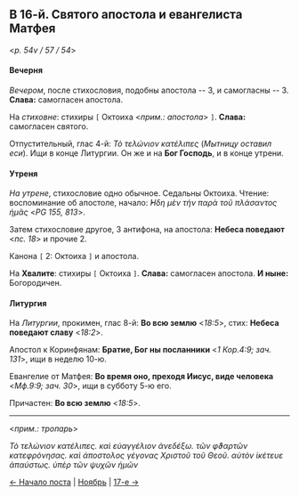 ## В 16-й. Святого апостола и евангелиста Матфея

<*p. 54v / 57 / 54*>

#### Вечерня

*Вечером*, после стихословия, подобны апостола -- 3, и самогласны -- 3. **Слава:** самогласен апостола.   

На *стиховне*: стихиры `[` Октоиха <*прим.: апостола*> `]`. **Слава:** самогласен святого.  

Отпустительный, глас 4-й: *Τὸ τελώνιον κατέλιπες* (*Мытницу оставил еси*). 
Ищи в конце Литургии. Он же и на **Бог Господь**, и в конце утрени. 

#### Утреня

*На утрене*, стихословие одно обычное. Седальны Октоиха. 
Чтение: воспоминание об апостоле, начало: *̓́Ηδη μὲν τὴν παρὰ τοῦ πλάσαντος ἡμᾶς* <*PG 155, 813*>.

Затем стихословие другое, 3 антифона, на апостола: **Небеса поведают** <*пс. 18*> и прочие 2.    

Канона `[` 2: Октоиха `]` и апостола. 

На **Хвалите**: стихиры `[` Октоиха `]`. **Слава:** самогласен апостола. **И ныне:** Богородичен.   

#### Литургия 

На *Литургии*, прокимен, глас 8-й: **Во всю землю** <*18:5*>, стих: **Небеса поведают славу** <*18:2*>. 

Апостол к Коринфянам: **Братие, Бог ны посланники** <*1 Кор.4:9; зач. 131*>, ищи в неделю 10-ю. 

Евангелие от Матфея: **Во время оно, преходя Иисус, виде человека** <*Мф.9:9; зач. 30*>, ищи в субботу 5-ю его.

Причастен: **Во всю землю** <*18:5*>. 

---

<*прим.: тропарь*>

*Τὸ τελώνιον κατέλιπες. καὶ εὐαγγέλιον ἀνεδέξω. τῶν φϑαρτῶν κατεφρόνησας. καὶ ἀποστολος γέγονας 
Χριστοῦ τοῦ Θεοῦ. αὐτὸν ἱκέτευε ἀπαύστως. ὑπὲρ τῶν ψυχῶν ἡμῶν*

[← Начало поста](11_15_X_MES.ru.md) | [Ноябрь](README.md#16-й) | [17-е →](11_17_MES.ru.md)
